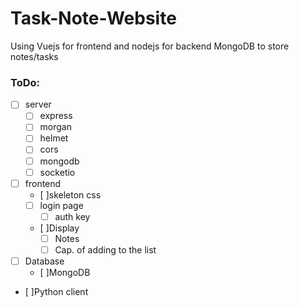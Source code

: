 # Task-Note-Website 
Using Vuejs for frontend and nodejs for backend 
MongoDB to store notes/tasks 
### ToDo: 
 - [ ] server 
   - [ ] express
   - [ ] morgan
   - [ ] helmet
   - [ ] cors
   - [ ] mongodb
   - [ ] socketio
 - [ ] frontend 
   - [ ]skeleton css
   - [ ] login page
     - [ ] auth key
   - [ ]Display
     - [ ] Notes
     - [ ] Cap. of adding to the list
 - [ ] Database
   - [ ]MongoDB
 - [ ]Python client 
   
